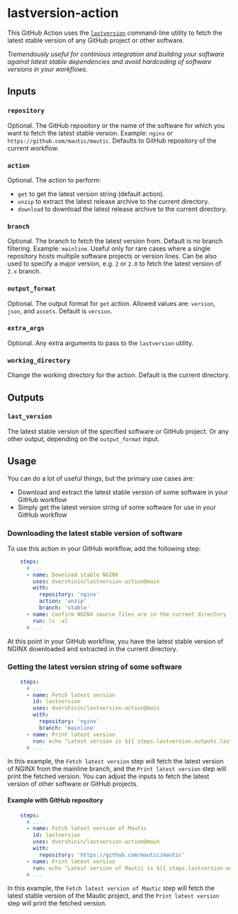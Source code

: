 # lastversion-action

This GitHub Action uses the [`lastversion`](https://lastversion.getpagespeed.com/) command-line utility to fetch the latest stable version of any GitHub project 
or other software.

*Tremendously useful for continious integration and building your software against latest stable dependencies and avoid hardcoding of software versions in your workflows*.

## Inputs

### `repository`
Optional.
The GitHub repository or the name of the software for which you want to fetch the latest stable version. 
Example: `nginx` or `https://github.com/mautic/mautic`.
Defaults to GitHub repository of the current workflow.

### `action`
Optional. The action to perform:

* `get` to get the latest version string (default action).
* `unzip` to extract the latest release archive to the current directory.
* `download` to download the latest release archive to the current directory.

### `branch`
Optional. 
The branch to fetch the latest version from. Default is no branch filtering. Example: `mainline`.
Useful only for rare cases where a single repository hosts multiple software projects or version lines.
Can be also used to specify a major version, e.g. `2` or `2.0` to fetch the latest version of `2.x` branch.

### `output_format`
Optional. 
The output format for `get` action. 
Allowed values are: `version`, `json`, and `assets`. 
Default is `version`.

### `extra_args`
Optional. Any extra arguments to pass to the `lastversion` utility.

### `working_directory`

Change the working directory for the action. Default is the current directory.

## Outputs

### `last_version`

The latest stable version of the specified software or GitHub project. Or any other output, depending on the
`output_format` input.

## Usage

You can do a lot of useful things, but the primary use cases are:

* Download and extract the latest stable version of some software in your GitHub workflow
* Simply get the latest version string of some software for use in your GitHub workflow

### Downloading the latest stable version of software

To use this action in your GitHub workflow, add the following step:

```yaml
    steps:
      # ...
      - name: Download stable NGINX
        uses: dvershinin/lastversion-action@main
        with:
          repository: 'nginx'
          action: 'unzip'
          branch: 'stable'
      - name: Confirm NGINX source files are in the current directory
        run: ls -al
      # ...
```

At this point in your GitHub workflow, you have the latest stable version of NGINX downloaded and extracted in the
current directory.

### Getting the latest version string of some software

```yaml
    steps:
      # ...
      - name: Fetch latest version
        id: lastversion
        uses: dvershinin/lastversion-action@main
        with:
          repository: 'nginx'
          branch: 'mainline'
      - name: Print latest version
        run: echo "Latest version is ${{ steps.lastversion.outputs.last_version }}"
      # ...
```

In this example, the `Fetch latest version` step will fetch the latest version of NGINX from the mainline branch, and 
the `Print latest version` step will print the fetched version. You can adjust the inputs to fetch the latest version 
of other software or GitHub projects.

#### Example with GitHub repository

```yaml
    steps:
      # ...
      - name: Fetch latest version of Mautic
        id: lastversion
        uses: dvershinin/lastversion-action@main
        with:
          repository: 'https://github.com/mautic/mautic'  
      - name: Print latest version
        run: echo "Latest version of Mautic is ${{ steps.lastversion.outputs.last_version }}"
      # ...
```

In this example, the `Fetch latest version of Mautic` step will fetch the latest stable version of the Mautic project, 
and the `Print latest version` step will print the fetched version.

